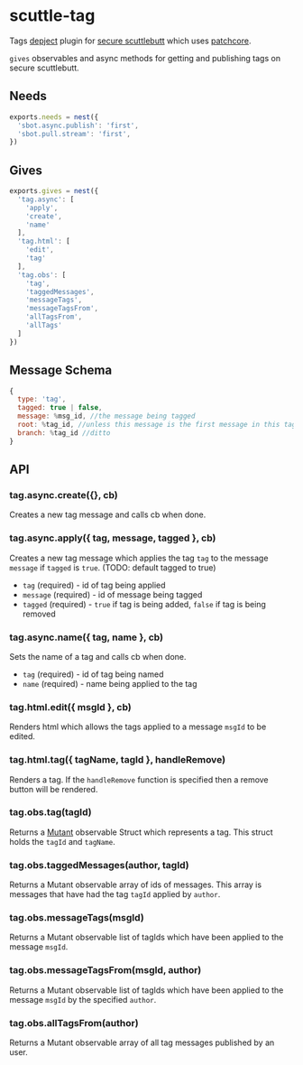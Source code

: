 # scuttle-tag

Tags [depject](https://github.com/depject/depject) plugin for [secure scuttlebutt](https://github.com/ssbc/secure-scuttlebutt) which uses [patchcore](https://github.com/ssbc/patchcore).

`gives` observables and async methods for getting and publishing tags on secure scuttlebutt.

## Needs

```js
exports.needs = nest({
  'sbot.async.publish': 'first',
  'sbot.pull.stream': 'first',
})
```

## Gives

```js
exports.gives = nest({
  'tag.async': [
    'apply',
    'create',
    'name'
  ],
  'tag.html': [
    'edit',
    'tag'
  ],
  'tag.obs': [
    'tag',
    'taggedMessages',
    'messageTags',
    'messageTagsFrom',
    'allTagsFrom',
    'allTags'
  ]
})
```

## Message Schema

```js
{
  type: 'tag',
  tagged: true | false,
  message: %msg_id, //the message being tagged
  root: %tag_id, //unless this message is the first message in this tag
  branch: %tag_id //ditto
}
```

## API

### tag.async.create({}, cb)

Creates a new tag message and calls cb when done.

### tag.async.apply({ tag, message, tagged }, cb)

Creates a new tag message which applies the tag `tag` to the message `message` if `tagged` is `true`. (TODO: default tagged to true)

- `tag` (required) - id of tag being applied
- `message` (required) - id of message being tagged
- `tagged` (required) - `true` if tag is being added, `false` if tag is being removed

### tag.async.name({ tag, name }, cb)

Sets the name of a tag and calls cb when done.

- `tag` (required) - id of tag being named
- `name` (required) - name being applied to the tag

### tag.html.edit({ msgId }, cb)

Renders html which allows the tags applied to a message `msgId` to be edited.

### tag.html.tag({ tagName, tagId }, handleRemove)

Renders a tag. If the `handleRemove` function is specified then a remove button will be rendered.

### tag.obs.tag(tagId)

Returns a [Mutant](https://github.com/mmckegg/mutant) observable Struct which represents a tag. This struct holds the `tagId` and `tagName`.

### tag.obs.taggedMessages(author, tagId)

Returns a Mutant observable array of ids of messages. This array is messages that have had the tag `tagId` applied by `author`.

### tag.obs.messageTags(msgId)

Returns a Mutant observable list of tagIds which have been applied to the message `msgId`.

### tag.obs.messageTagsFrom(msgId, author)

Returns a Mutant observable list of tagIds which have been applied to the message `msgId` by the specified `author`.

### tag.obs.allTagsFrom(author)

Returns a Mutant observable array of all tag messages published by an user.
